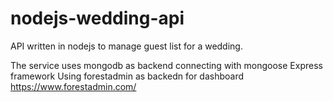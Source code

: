 # nodejs-wedding-api
API written in nodejs to manage guest list for a wedding.

The service uses mongodb as backend connecting with mongoose 
Express framework
Using forestadmin as backedn for dashboard https://www.forestadmin.com/